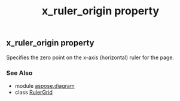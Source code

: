 ﻿---
title: x_ruler_origin property
second_title: Aspose.Diagram for Python via .NET API References
description: 
type: docs
weight: 70
url: /python-net/aspose.diagram/rulergrid/x_ruler_origin/
is_root: false
---

## x_ruler_origin property


Specifies the zero point on the x-axis (horizontal) ruler for the page.

### See Also
* module [aspose.diagram](../../)
* class [RulerGrid](/diagram/python-net/aspose.diagram/rulergrid)
